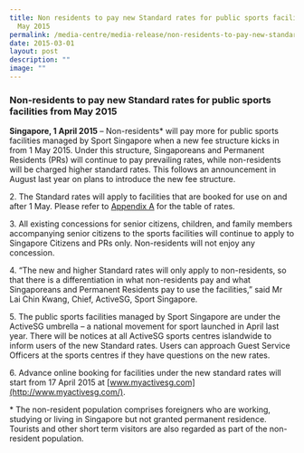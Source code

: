 ```yaml
---
title: Non residents to pay new Standard rates for public sports facilities from
  May 2015
permalink: /media-centre/media-release/non-residents-to-pay-new-standard-rates-for-public-sports-facilities/
date: 2015-03-01
layout: post
description: ""
image: ""
---
```

### **Non-residents to pay new Standard rates for public sports facilities from May 2015**

**Singapore, 1 April 2015** – Non-residents\* will pay more for public sports facilities managed by Sport Singapore when a new fee structure kicks in from 1 May 2015. Under this structure, Singaporeans and Permanent Residents (PRs) will continue to pay prevailing rates, while non-residents will be charged higher standard rates. This follows an announcement in August last year on plans to introduce the new fee structure.

2\. The Standard rates will apply to facilities that are booked for use on and after 1 May. Please refer to [Appendix A](/files/Media%20Centre/Media%20Release/2015/April/Revised%20rates%20for%20ActiveSG%20sports%20facilities.pdf) for the table of rates.

3\. All existing concessions for senior citizens, children, and family members accompanying senior citizens to the sports facilities will continue to apply to Singapore Citizens and PRs only. Non-residents will not enjoy any concession.

4\. “The new and higher Standard rates will only apply to non-residents, so that there is a differentiation in what non-residents pay and what Singaporeans and Permanent Residents pay to use the facilities,” said Mr Lai Chin Kwang, Chief, ActiveSG, Sport Singapore.

5\. The public sports facilities managed by Sport Singapore are under the ActiveSG umbrella – a national movement for sport launched in April last year. There will be notices at all ActiveSG sports centres islandwide to inform users of the new Standard rates. Users can approach Guest Service Officers at the sports centres if they have questions on the new rates.

6\. Advance online booking for facilities under the new standard rates will start from 17 April 2015 at [www.myactivesg.com](http://www.myactivesg.com/).

\* The non-resident population comprises foreigners who are working, studying or living in Singapore but not granted permanent residence. Tourists and other short term visitors are also regarded as part of the non-resident population.